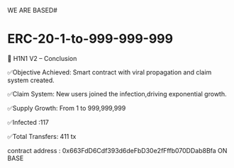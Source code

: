 
WE ARE BASED#

# ERC-20-1-to-999-999-999

📢 H1N1 V2 – Conclusion

✅Objective Achieved: Smart contract with viral propagation and claim system created.

✅Claim System: New users joined the infection,driving exponential growth.

✅Supply Growth: From 1 to 999,999,999

✅Infected :117

✅Total Transfers: 411 tx

contract address : 0x663FdD6Cdf393d6deFbD30e2fFffb070DDab8Bfa ON BASE
